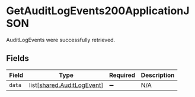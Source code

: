 # GetAuditLogEvents200ApplicationJSON

AuditLogEvents were successfully retrieved.


## Fields

| Field                                                              | Type                                                               | Required                                                           | Description                                                        |
| ------------------------------------------------------------------ | ------------------------------------------------------------------ | ------------------------------------------------------------------ | ------------------------------------------------------------------ |
| `data`                                                             | list[[shared.AuditLogEvent](../../models/shared/auditlogevent.md)] | :heavy_minus_sign:                                                 | N/A                                                                |